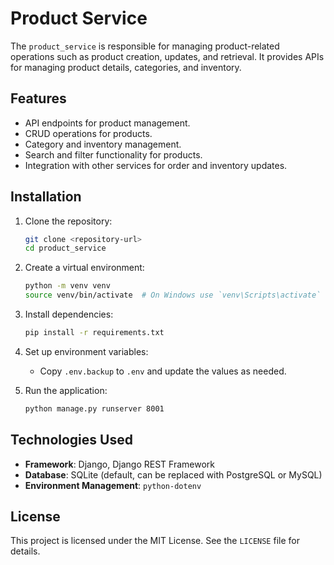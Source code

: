 # Product Service

The `product_service` is responsible for managing product-related operations such as product creation, updates, and retrieval. It provides APIs for managing product details, categories, and inventory.

## Features
- API endpoints for product management.
- CRUD operations for products.
- Category and inventory management.
- Search and filter functionality for products.
- Integration with other services for order and inventory updates.

## Installation

1. Clone the repository:
   ```bash
   git clone <repository-url>
   cd product_service
   ```

2. Create a virtual environment:
   ```bash
   python -m venv venv
   source venv/bin/activate  # On Windows use `venv\Scripts\activate`
   ```

3. Install dependencies:
   ```bash
   pip install -r requirements.txt
   ```

4. Set up environment variables:
   - Copy `.env.backup` to `.env` and update the values as needed.

5. Run the application:
   ```bash
   python manage.py runserver 8001
   ```


## Technologies Used

- **Framework**: Django, Django REST Framework
- **Database**: SQLite (default, can be replaced with PostgreSQL or MySQL)
- **Environment Management**: `python-dotenv`

## License

This project is licensed under the MIT License. See the `LICENSE` file for details.
```